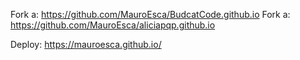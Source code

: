 Fork a: https://github.com/MauroEsca/BudcatCode.github.io
Fork a: https://github.com/MauroEsca/aliciapqp.github.io

Deploy: https://mauroesca.github.io/
